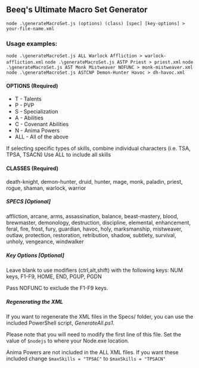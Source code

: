 ## Beeq's Ultimate Macro Set Generator
  `node .\generateMacroSet.js (options) (class) [spec] [key-options] > your-file-name.xml`

### Usage examples:
  `node .\generateMacroSet.js ALL Warlock Affliction > warlock-affliction.xml`
  `node .\generateMacroSet.js ASTP Priest > priest.xml`
  `node .\generateMacroSet.js AST Monk Mistweaver NOFUNC > monk-mistweaver.xml`
  `node .\generateMacroSet.js ASTCNP Demon-Hunter Havoc > dh-havoc.xml`

#### OPTIONS (Required)
- T - Talents
- P - PVP
- S - Specialization
- A - Abilities
- C - Covenant Abilities
- N - Anima Powers
- ALL - All of the above

If selecting specific types of skills, combine individual characters (i.e. TSA, TPSA, TSACN)
Use ALL to include all skills

#### CLASSES (Required)
death-knight, demon-hunter, druid, hunter, mage, monk, paladin, priest, rogue, shaman, warlock, warrior

##### SPECS [Optional]
affliction, arcane, arms, assassination, balance, beast-mastery, blood, brewmaster, demonology, destruction, discipline, elemental, enhancement, feral, fire, frost, fury, guardian, havoc, holy, marksmanship, mistweaver, outlaw, protection, restoration, retribution, shadow, subtlety, survival, unholy, vengeance, windwalker

##### Key Options [Optional]
Leave blank to use modifiers (ctrl,alt,shift) with the following keys:
NUM keys, F1-F9, HOME, END, PGUP, PGDN

Pass NOFUNC to exclude the F1-F9 keys.

##### Regenerating the XML
If you want to regenerate the XML files in the Specs/ folder, you can use the included PowerShell script, *GenerateAll.ps1*.

Please note that you will need to modify the first line of this file.  Set the value of `$nodejs` to where your Node.exe location.

Anima Powers are not included in the ALL XML files. If you want these included change
`$maxSkills = "TPSAC"` to `$maxSkills = "TPSACN"`


